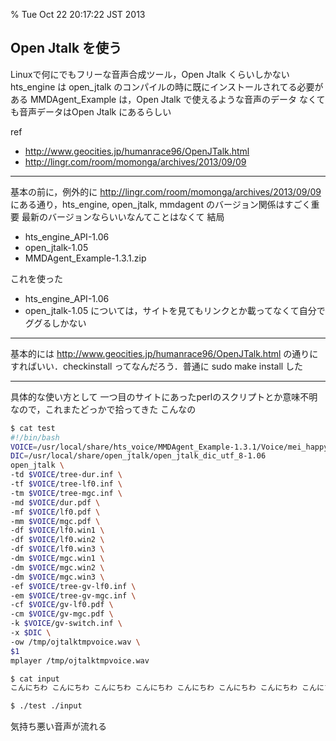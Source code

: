% Tue Oct 22 20:17:22 JST 2013

## Open Jtalk を使う

Linuxで何にでもフリーな音声合成ツール，Open Jtalk くらいしかない
hts_engine は open_jtalk のコンパイルの時に既にインストールされてる必要がある
MMDAgent_Example は，Open Jtalk で使えるような音声のデータ
なくても音声データはOpen Jtalk にあるらしい

ref
* http://www.geocities.jp/humanrace96/OpenJTalk.html
* http://lingr.com/room/momonga/archives/2013/09/09

---

基本の前に，例外的に
http://lingr.com/room/momonga/archives/2013/09/09
にある通り，hts_engine, open_jtalk, mmdagent のバージョン関係はすごく重要
最新のバージョンならいいなんてことはなくて
結局

 - hts_engine_API-1.06
 - open_jtalk-1.05
 - MMDAgent_Example-1.3.1.zip

これを使った
 - hts_engine_API-1.06
 - open_jtalk-1.05
については，サイトを見てもリンクとか載ってなくて自分でググるしかない

---

基本的には
http://www.geocities.jp/humanrace96/OpenJTalk.html
の通りにすればいい．checkinstall ってなんだろう．普通に sudo make install した


---

具体的な使い方として
一つ目のサイトにあったperlのスクリプトとか意味不明なので，これまたどっかで拾ってきた
こんなの

```bash
$ cat test
#!/bin/bash
VOICE=/usr/local/share/hts_voice/MMDAgent_Example-1.3.1/Voice/mei_happy
DIC=/usr/local/share/open_jtalk/open_jtalk_dic_utf_8-1.06
open_jtalk \
-td $VOICE/tree-dur.inf \
-tf $VOICE/tree-lf0.inf \
-tm $VOICE/tree-mgc.inf \
-md $VOICE/dur.pdf \
-mf $VOICE/lf0.pdf \
-mm $VOICE/mgc.pdf \
-df $VOICE/lf0.win1 \
-df $VOICE/lf0.win2 \
-df $VOICE/lf0.win3 \
-dm $VOICE/mgc.win1 \
-dm $VOICE/mgc.win2 \
-dm $VOICE/mgc.win3 \
-ef $VOICE/tree-gv-lf0.inf \
-em $VOICE/tree-gv-mgc.inf \
-cf $VOICE/gv-lf0.pdf \
-cm $VOICE/gv-mgc.pdf \
-k $VOICE/gv-switch.inf \
-x $DIC \
-ow /tmp/ojtalktmpvoice.wav \
$1
mplayer /tmp/ojtalktmpvoice.wav

$ cat input
こんにちわ こんにちわ こんにちわ こんにちわ こんにちわ こんにちわ こんにちわ こんにちわ こんにちわ

$ ./test ./input
```

気持ち悪い音声が流れる

